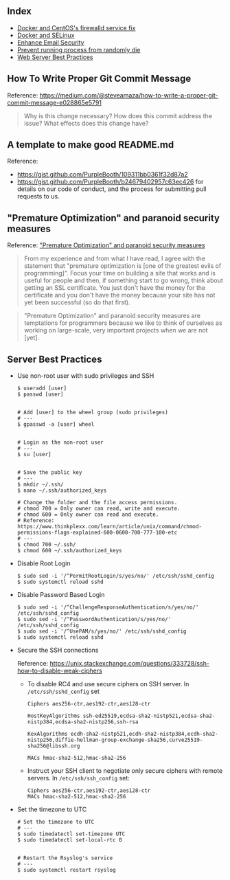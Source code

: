 ## Index

- [Docker and CentOS's firewalld service fix](DOCKER.md#centoss-firewalld-service-fix)
- [Docker and SELinux](DOCKER.md#optional-enable-selinux)
- [Enhance Email Security](EMAIL.md)
- [Prevent running process from randomly die](SWAP.md)
- [Web Server Best Practices](WEBSERVER.md)

## How To Write Proper Git Commit Message

Reference: https://medium.com/@steveamaza/how-to-write-a-proper-git-commit-message-e028865e5791

> Why is this change necessary?
> How does this commit address the issue?
> What effects does this change have?

## A template to make good README.md

Reference:
- https://gist.github.com/PurpleBooth/109311bb0361f32d87a2
- https://gist.github.com/PurpleBooth/b24679402957c63ec426 for details on our code of conduct, and the process for submitting pull requests to us.

## "Premature Optimization" and paranoid security measures

Reference: ["Premature Optimization" and paranoid security measures](https://stackoverflow.com/questions/12543607/prevent-session-cookie-hijacking-without-ssl/12545243#12545243)

> From my experience and from what I have read, I agree with the statement that "premature optimization is [one of the greatest evils of programming]". Focus your time on building a site that works and is useful for people and then, if something start to go wrong, think about getting an SSL certificate. You just don't have the money for the certificate and you don't have the money because your site has not yet been successful (so do that first).

> "Premature Optimization" and paranoid security measures are temptations for programmers because we like to think of ourselves as working on large-scale, very important projects when we are not [yet].

## Server Best Practices

- Use non-root user with sudo privileges and SSH

  ```
  $ useradd [user]
  $ passwd [user]


  # Add [user] to the wheel group (sudo privileges)
  # ---
  $ gpasswd -a [user] wheel


  # Login as the non-root user
  # ---
  $ su [user]


  # Save the public key
  # ---
  $ mkdir ~/.ssh/
  $ nano ~/.ssh/authorized_keys

  # Change the folder and the file access permissions.
  # chmod 700 = Only owner can read, write and execute.
  # chmod 600 = Only owner can read and execute.
  # Reference: https://www.thinkplexx.com/learn/article/unix/command/chmod-permissions-flags-explained-600-0600-700-777-100-etc
  # ---
  $ chmod 700 ~/.ssh/
  $ chmod 600 ~/.ssh/authorized_keys
  ```

- Disable Root Login

  ```
  $ sudo sed -i '/^PermitRootLogin/s/yes/no/' /etc/ssh/sshd_config
  $ sudo systemctl reload sshd
  ```

- Disable Password Based Login

  ```
  $ sudo sed -i '/^ChallengeResponseAuthentication/s/yes/no/' /etc/ssh/sshd_config
  $ sudo sed -i '/^PasswordAuthentication/s/yes/no/' /etc/ssh/sshd_config
  $ sudo sed -i '/^UsePAM/s/yes/no/' /etc/ssh/sshd_config
  $ sudo systemctl reload sshd
  ```
  
- Secure the SSH connections

  Reference: https://unix.stackexchange.com/questions/333728/ssh-how-to-disable-weak-ciphers

  - To disable RC4 and use secure ciphers on SSH server. In `/etc/ssh/sshd_config` set
  
    ```
    Ciphers aes256-ctr,aes192-ctr,aes128-ctr

    HostKeyAlgorithms ssh-ed25519,ecdsa-sha2-nistp521,ecdsa-sha2-nistp384,ecdsa-sha2-nistp256,ssh-rsa

    KexAlgorithms ecdh-sha2-nistp521,ecdh-sha2-nistp384,ecdh-sha2-nistp256,diffie-hellman-group-exchange-sha256,curve25519-sha256@libssh.org

    MACs hmac-sha2-512,hmac-sha2-256
    ```
  
  - Instruct your SSH client to negotiate only secure ciphers with remote servers. In `/etc/ssh/ssh_config` set:
  
    ```
    Ciphers aes256-ctr,aes192-ctr,aes128-ctr
    MACs hmac-sha2-512,hmac-sha2-256
    ```

- Set the timezone to UTC

  ```
  # Set the timezone to UTC
  # ---
  $ sudo timedatectl set-timezone UTC
  $ sudo timedatectl set-local-rtc 0


  # Restart the Rsyslog's service
  # ---
  $ sudo systemctl restart rsyslog
  ```
